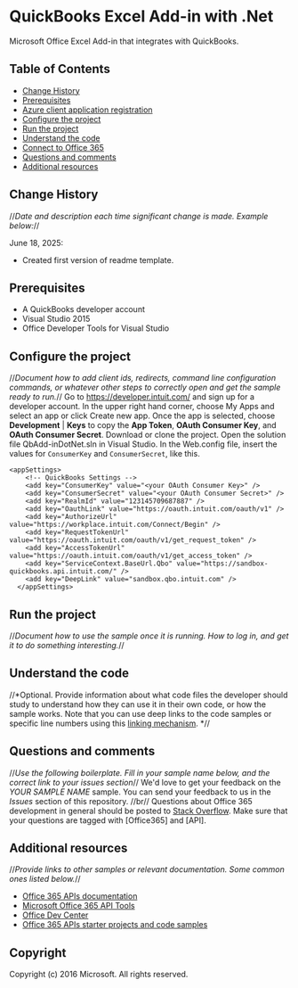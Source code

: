# QuickBooks Excel Add-in with .Net

Microsoft Office Excel Add-in that integrates with QuickBooks.

## Table of Contents
* [Change History](#change-history)
* [Prerequisites](#prerequisites)
* [Azure client application registration](#azure-client-application-registration)
* [Configure the project](#configure-the-project)
* [Run the project](#run-the-project)
* [Understand the code](#understand-the-code)
* [Connect to Office 365](#connect-to-office-365)
* [Questions and comments](#questions-and-comments)
* [Additional resources](#additional-resources)

## Change History
//*Date and description each time significant change is made. Example below:*//

June 18, 2025:
* Created first version of readme template.

## Prerequisites

* A QuickBooks developer account
* Visual Studio 2015
* Office Developer Tools for Visual Studio

## Configure the project
//*Document how to add client ids, redirects, command line configuration commands, or whatever other steps to correctly open and get the sample ready to run.*//
Go to https://developer.intuit.com/ and sign up for a developer account.
In the upper right hand corner, choose My Apps and select an app or click Create new app. 
Once the app is selected, choose **Development** | **Keys** to copy the **App Token**, **OAuth Consumer Key**, and **OAuth Consumer Secret**.
Download or clone the project.
Open the solution file QbAdd-inDotNet.sln in Visual Studio.
In the Web.config file, insert the values for `ConsumerKey` and `ConsumerSecret`, like this.

```
<appSettings>
    <!-- QuickBooks Settings -->
    <add key="ConsumerKey" value="<your OAuth Consumer Key>" />
    <add key="ConsumerSecret" value="<your OAuth Consumer Secret>" />
    <add key="RealmId" value="123145709687887" />
    <add key="OauthLink" value="https://oauth.intuit.com/oauth/v1" />
    <add key="AuthorizeUrl" value="https://workplace.intuit.com/Connect/Begin" />
    <add key="RequestTokenUrl" value="https://oauth.intuit.com/oauth/v1/get_request_token" />
    <add key="AccessTokenUrl" value="https://oauth.intuit.com/oauth/v1/get_access_token" />
    <add key="ServiceContext.BaseUrl.Qbo" value="https://sandbox-quickbooks.api.intuit.com/" />
    <add key="DeepLink" value="sandbox.qbo.intuit.com" />
  </appSettings>
```

## Run the project
//*Document how to use the sample once it is running. How to log in, and get it to do something interesting.*//
## Understand the code
//*Optional. Provide information about what code files the developer should study to understand how they can use it in their own code, or how the sample works. 
Note that you can use deep links to the code samples or specific line numbers using this [linking mechanism](http://stackoverflow.com/questions/23821235/how-to-link-to-specific-line-number-on-github). *//
## Questions and comments
//*Use the following boilerplate. Fill in your sample name below, and the correct link to your issues section*//
We'd love to get your feedback on the *YOUR SAMPLE NAME* sample. You can send your feedback to us in the *Issues* section of this repository. //br//
Questions about Office 365 development in general should be posted to [Stack Overflow](http://stackoverflow.com/questions/tagged/Office365+API). Make sure that your questions are tagged with [Office365] and [API].
## Additional resources
//*Provide links to other samples or relevant documentation. Some common ones listed below.*//

* [Office 365 APIs documentation](http://msdn.microsoft.com/office/office365/howto/platform-development-overview)
* [Microsoft Office 365 API Tools](https://visualstudiogallery.msdn.microsoft.com/a15b85e6-69a7-4fdf-adda-a38066bb5155)
* [Office Dev Center](http://dev.office.com/)
* [Office 365 APIs starter projects and code samples](http://msdn.microsoft.com/en-us/office/office365/howto/starter-projects-and-code-samples)
## Copyright
Copyright (c) 2016 Microsoft. All rights reserved.